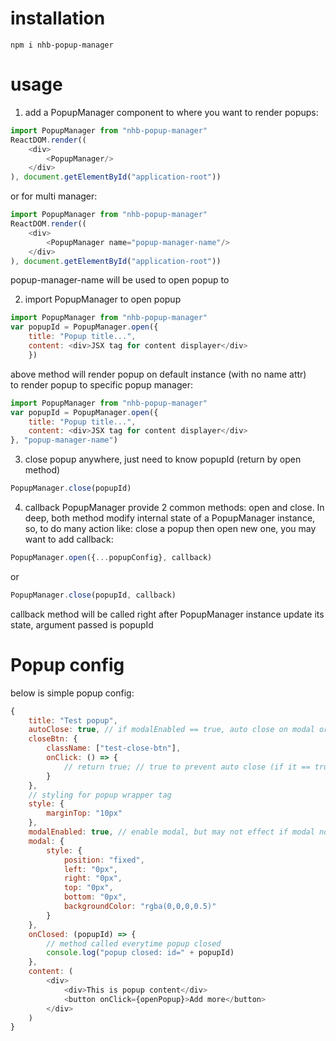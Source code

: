 # installation
``` shell
npm i nhb-popup-manager
```

# usage
1. add a PopupManager component to where you want to render popups: <br/>
``` javascript
import PopupManager from "nhb-popup-manager"
ReactDOM.render((
    <div>
        <PopupManager/>
    </div>
), document.getElementById("application-root"))
```

or for multi manager:
``` javascript
import PopupManager from "nhb-popup-manager"
ReactDOM.render((
    <div>
        <PopupManager name="popup-manager-name"/>
    </div>
), document.getElementById("application-root"))
```
popup-manager-name will be used to open popup to

2. import PopupManager to open popup <br/>
``` javascript
import PopupManager from "nhb-popup-manager"
var popupId = PopupManager.open({
    title: "Popup title...",
    content: <div>JSX tag for content displayer</div>
    })
```
above method will render popup on default instance (with no name attr) <br/>
to render popup to specific popup manager:
``` javascript
import PopupManager from "nhb-popup-manager"
var popupId = PopupManager.open({
    title: "Popup title...",
    content: <div>JSX tag for content displayer</div>
}, "popup-manager-name")
```

3. close popup anywhere, just need to know popupId (return by open method)<br/>
``` javascript
PopupManager.close(popupId)
```

4. callback
PopupManager provide 2 common methods: open and close. In deep, both method modify internal state of a PopupManager instance, so, to do many action like: close a popup then open new one, you may want to add callback:
``` javascript
PopupManager.open({...popupConfig}, callback)
```
or
``` javascript
PopupManager.close(popupId, callback)
```

callback method will be called right after PopupManager instance update its state, argument passed is popupId

# Popup config
below is simple popup config:
``` javascript
{
    title: "Test popup",
    autoClose: true, // if modalEnabled == true, auto close on modal or close btn clicked
    closeBtn: {
        className: ["test-close-btn"],
        onClick: () => {
            // return true; // true to prevent auto close (if it == true), otherwise, if autoClose == true, popup will be closed
        }
    },
    // styling for popup wrapper tag
    style: {
        marginTop: "10px"
    },
    modalEnabled: true, // enable modal, but may not effect if modal not specified
    modal: {
        style: {
            position: "fixed",
            left: "0px",
            right: "0px",
            top: "0px",
            bottom: "0px",
            backgroundColor: "rgba(0,0,0,0.5)"
        }
    },
    onClosed: (popupId) => {
        // method called everytime popup closed
        console.log("popup closed: id=" + popupId)
    },
    content: (
        <div>
            <div>This is popup content</div>
            <button onClick={openPopup}>Add more</button>
        </div>
    )
}
```

